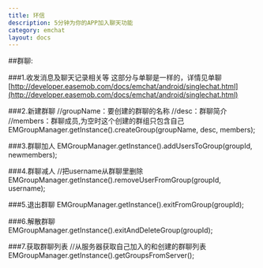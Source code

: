 ```yaml
---
title: 环信
description: 5分钟为你的APP加入聊天功能
category: emchat
layout: docs
---
```


##群聊:

###1.收发消息及聊天记录相关等
这部分与单聊是一样的，详情见单聊[http://developer.easemob.com/docs/emchat/android/singlechat.html](http://developer.easemob.com/docs/emchat/android/singlechat.html)

###2.新建群聊
	//groupName：要创建的群聊的名称
	//desc：群聊简介
	//members：群聊成员,为空时这个创建的群组只包含自己
	EMGroupManager.getInstance().createGroup(groupName, desc, members);

###3.群聊加人
	EMGroupManager.getInstance().addUsersToGroup(groupId, newmembers);

###4.群聊减人
	//把username从群聊里删除
	EMGroupManager.getInstance().removeUserFromGroup(groupId, username);

###5.退出群聊
	EMGroupManager.getInstance().exitFromGroup(groupId);

###6.解散群聊
	EMGroupManager.getInstance().exitAndDeleteGroup(groupId);

###7.获取群聊列表
	//从服务器获取自己加入的和创建的群聊列表
	EMGroupManager.getInstance().getGroupsFromServer();

